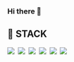 ### Hi there 👋

<!--
**ChoiYoume/ChoiYoume** is a ✨ _special_ ✨ repository because its `README.md` (this file) appears on your GitHub profile.

Here are some ideas to get you started:

- 🔭 I’m currently working on ...
- 🌱 I’m currently learning ...
- 👯 I’m looking to collaborate on ...
- 🤔 I’m looking for help with ...
- 💬 Ask me about ...
- 📫 How to reach me: ...
- 😄 Pronouns: ...
- ⚡ Fun fact: ...
-->
<!-- 
<svg role="img" viewBox="0 0 24 24" xmlns="http://www.w3.org/2000/svg"><title>HTML5</title><path d="M1.5 0h21l-1.91 21.563L11.977 24l-8.564-2.438L1.5 0zm7.031 9.75l-.232-2.718 10.059.003.23-2.622L5.412 4.41l.698 8.01h9.126l-.326 3.426-2.91.804-2.955-.81-.188-2.11H6.248l.33 4.171L12 19.351l5.379-1.443.744-8.157H8.531z"/></svg> -->

<!-- <img src="https://img.shields.io/badge/쓰고자하는_텍스트-컬러코드?style=flat-square&logo=simpleicons에서_아이콘이름&logoColor=white"/></a>&nbsp -->
<h2>🔭 STACK</h2>
<img src="https://img.shields.io/badge/HTML5-E34F26?style=flat-square&logo=HTML5&logoColor=white"/></a>&nbsp
<img src="https://img.shields.io/badge/CSS3-1572B6?style=flat-square&logo=CSS3&logoColor=white"/></a>&nbsp
<img src="https://img.shields.io/badge/JavaScript-F7DF1E?style=flat-square&logo=JavaScript&logoColor=white"/></a>&nbsp
<img src="https://img.shields.io/badge/jQuery-0769AD?style=flat-square&logo=jQuery&logoColor=white"/></a>&nbsp
<img src="https://img.shields.io/badge/MySQL-4479A1?style=flat-square&logo=MySQL&logoColor=white"/></a>&nbsp
<img src="https://img.shields.io/badge/React-61DAFB?style=flat-square&logo=React&logoColor=white"/></a>&nbsp
